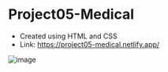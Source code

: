 # Project05-Medical

- Created using HTML and CSS
- Link: https://project05-medical.netlify.app/

![image](https://user-images.githubusercontent.com/48837703/204619258-2528ff0d-7c02-4dc1-a315-087b605acc0b.png)
